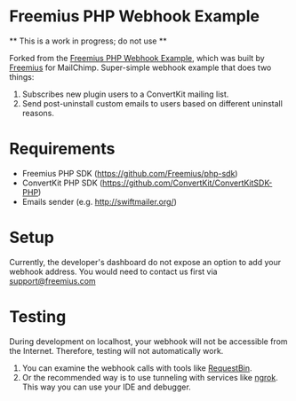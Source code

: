 # Freemius PHP Webhook Example
** This is a work in progress; do not use **

Forked from the [Freemius PHP Webhook Example](https://github.com/Freemius/php-webhook-example), which was built by [Freemius](https://github.com/Freemius) for MailChimp.
Super-simple webhook example that does two things:

1. Subscribes new plugin users to a ConvertKit mailing list.
2. Send post-uninstall custom emails to users based on different uninstall reasons.

# Requirements
* Freemius PHP SDK (https://github.com/Freemius/php-sdk)
* ConvertKit PHP SDK (https://github.com/ConvertKit/ConvertKitSDK-PHP)
* Emails sender (e.g. http://swiftmailer.org/)

# Setup
Currently, the developer's dashboard do not expose an option to add your webhook address. You would need to contact us first via support@freemius.com

# Testing
During development on localhost, your webhook will not be accessible from the Internet. Therefore, testing will not automatically work. 

1. You can examine the webhook calls with tools like [RequestBin](http://requestb.in/).
2. Or the recommended way is to use tunneling with services like [ngrok](https://ngrok.com/). This way you can use your IDE and debugger.
